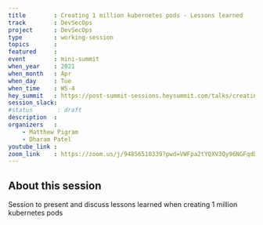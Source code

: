 ```yaml
---
title        : Creating 1 million kubernetes pods - Lessons learned
track        : DevSecOps
project      : DevSecOps
type         : working-session
topics       :
featured     :
event        : mini-summit
when_year    : 2021
when_month   : Apr
when_day     : Tue
when_time    : WS-4
hey_summit   : https://post-summit-sessions.heysummit.com/talks/creating-1-million-kubernetes-pods-lessons-learned/
session_slack:
#status       : draft
description  :
organizers   :
    - Matthew Pigram
    - Dharam Patel
youtube_link :
zoom_link    : https://zoom.us/j/94856510339?pwd=VWFpa2tYQXV3Qy96NGFqdDk2VnFjUT09
---
```


## About this session

Session to present and discuss lessons learned when creating 1 million kubernetes pods
